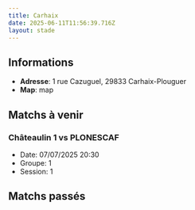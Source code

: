 ```yaml
---
title: Carhaix
date: 2025-06-11T11:56:39.716Z
layout: stade
---
```




## Informations
- **Adresse**: 1 rue Cazuguel, 29833 Carhaix-Plouguer
- **Map**: map
## Matchs à venir

### Châteaulin 1 vs PLONESCAF
- Date: 07/07/2025 20:30
- Groupe: 1
- Session: 1


## Matchs passés


